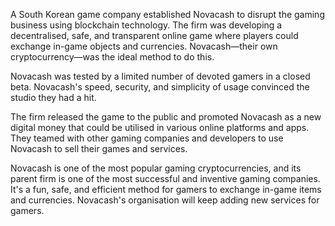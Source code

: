 A South Korean game company established Novacash to disrupt the gaming business using blockchain technology. The firm was developing a decentralised, safe, and transparent online game where players could exchange in-game objects and currencies. Novacash—their own cryptocurrency—was the ideal method to do this.

Novacash was tested by a limited number of devoted gamers in a closed beta. Novacash's speed, security, and simplicity of usage convinced the studio they had a hit.

The firm released the game to the public and promoted Novacash as a new digital money that could be utilised in various online platforms and apps. They teamed with other gaming companies and developers to use Novacash to sell their games and services.

Novacash is one of the most popular gaming cryptocurrencies, and its parent firm is one of the most successful and inventive gaming companies. It's a fun, safe, and efficient method for gamers to exchange in-game items and currencies. Novacash's organisation will keep adding new services for gamers.